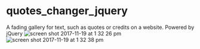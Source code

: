 # quotes_changer_jquery
A fading gallery for text, such as quotes or credits on a website. Powered by jQuery
![screen shot 2017-11-19 at 1 32 26 pm](https://user-images.githubusercontent.com/22375594/32994519-2a2ca506-cd2e-11e7-8f9b-d0216b8c7951.png)
![screen shot 2017-11-19 at 1 32 38 pm](https://user-images.githubusercontent.com/22375594/32994520-2b7e2308-cd2e-11e7-88d0-9b99880b6af6.png)

